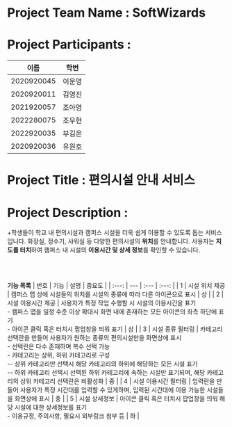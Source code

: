 # Project Team Name : SoftWizards


# Project Participants :

| 이름 | 학번 |
| --- | --- |
| 2020920045 | 이운영 |
| 2020920011 | 김영진 |
| 2021920057 | 조아영 |
| 2022280075 | 조우현 | 
| 2022920035 | 부김은 |
| 2020920036 | 유원호 |


# Project Title : 편의시설 안내 서비스


# Project Description : 

+학생들이 학교 내 편의시설과 캠퍼스 시설을 더욱 쉽게 이용할 수 있도록 돕는 서비스입니다. 화장실, 정수기, 샤워실 등 다양한 편의시설의 **위치**를 안내합니다. 사용자는 **지도를 터치**하여 캠퍼스 내 시설의 **이용시간 및 상세 정보**를 확인할 수 있습니다.

<br><br>

**기능 목록**
| 번호 | 기능 | 설명 | 중요도 |
| :---: | --- | :--- | :---: |
| 1 | 시설 위치 제공 | 캠퍼스 맵 상에 시설들의 위치를 시설의 종류에 따라 다른 아이콘으로 표시 | 상 |
| 2 | 시설 이용시간 제공 | 사용자가 특정 작업 수행할 시 시설의 이용시간을 표기 <br>  - 캠퍼스 맵을 일정 수준 이상 확대시 화면 내에 존재하는 모든 아이콘의 좌측 하단에 표기 <br>  - 아이콘 클릭 혹은 터치시 팝업창을 띄워 표기 | 상 |
| 3 | 시설 종류 필터링 | 카테고리 선택란을 만들어 사용자가 원하는 종류의 편의시설만을 화면상에 표시 <br> - 선택란은 다수 존재하며 복수 선택 가능 <br> - 카테고리는 상위, 하위 카테고리로 구성 <br> -- 상위 카테고리만 선택시 해당 카테고리의 하위에 해당하는 모든 시설 표기 <br> -- 하위 카테고리 선택시 선택된 하위 카테고리에 속하는 시설만 표기되며, 해당 카테고리의 상위 카테고리 선택란은 비활성화 | 중 |
| 4 | 시설 이용시간 필터링 | 입력란을 만들어 사용자가 특정 시간대를 입력할 수 있게하며, 입력된 시간대에 이용 가능한 시설들을 화면상에 표시 | 중 |
| 5 | 시설 상세정보 | 아이콘 클릭 혹은 터치시 팝업창을 띄워 해당 시설에 대한 상세정보를 표기 <br> - 이용규정, 주의사항, 필요시 외부링크 첨부 등 | 하 |
